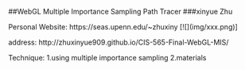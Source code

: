 ##WebGL Multiple Importance Sampling Path Tracer
###xinyue Zhu
<p>Personal Website: https://seas.upenn.edu/~zhuxiny
[![](img/xxx.png)]
<p>address: http://zhuxinyue909.github.io/CIS-565-Final-WebGL-MIS/</p>
Technique:
1.using multiple importance sampling
2.materials























